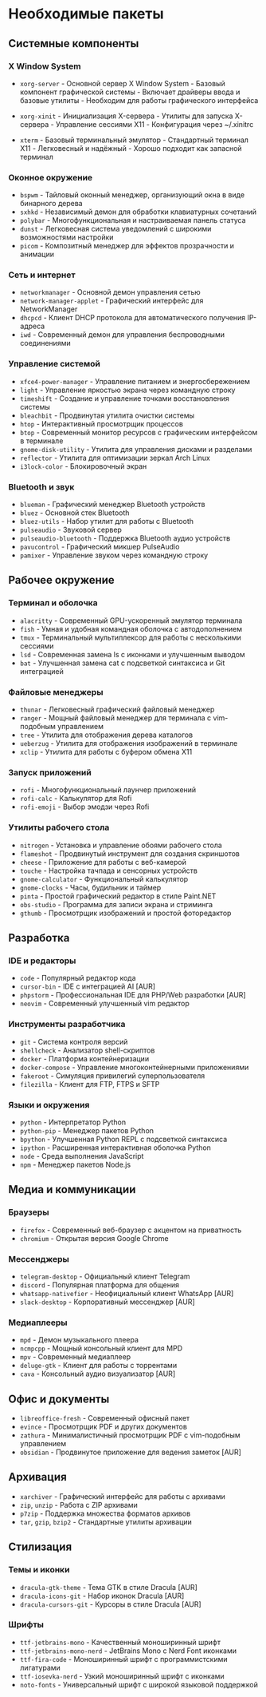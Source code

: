 # Необходимые пакеты

## Системные компоненты

### X Window System
- `xorg-server` - Основной сервер X Window System
		- Базовый компонент графической системы
		- Включает драйверы ввода и базовые утилиты
		- Необходим для работы графического интерфейса

- `xorg-xinit` - Инициализация X-сервера
		- Утилиты для запуска X-сервера
		- Управление сессиями X11
		- Конфигурация через ~/.xinitrc

- `xterm` - Базовый терминальный эмулятор
		- Стандартный терминал X11
		- Легковесный и надёжный
		- Хорошо подходит как запасной терминал

### Оконное окружение
- `bspwm` - Тайловый оконный менеджер, организующий окна в виде бинарного дерева
- `sxhkd` - Независимый демон для обработки клавиатурных сочетаний
- `polybar` - Многофункциональная и настраиваемая панель статуса
- `dunst` - Легковесная система уведомлений с широкими возможностями настройки
- `picom` - Композитный менеджер для эффектов прозрачности и анимации

### Сеть и интернет
- `networkmanager` - Основной демон управления сетью
- `network-manager-applet` - Графический интерфейс для NetworkManager
- `dhcpcd` - Клиент DHCP протокола для автоматического получения IP-адреса
- `iwd` - Современный демон для управления беспроводными соединениями

### Управление системой
- `xfce4-power-manager` - Управление питанием и энергосбережением
- `light` - Управление яркостью экрана через командную строку
- `timeshift` - Создание и управление точками восстановления системы
- `bleachbit` - Продвинутая утилита очистки системы
- `htop` - Интерактивный просмотрщик процессов
- `btop` - Современный монитор ресурсов с графическим интерфейсом в терминале
- `gnome-disk-utility` - Утилита для управления дисками и разделами
- `reflector` - Утилита для оптимизации зеркал Arch Linux
- `i3lock-color` - Блокировочный экран

### Bluetooth и звук
- `blueman` - Графический менеджер Bluetooth устройств
- `bluez` - Основной стек Bluetooth
- `bluez-utils` - Набор утилит для работы с Bluetooth
- `pulseaudio` - Звуковой сервер
- `pulseaudio-bluetooth` - Поддержка Bluetooth аудио устройств
- `pavucontrol` - Графический микшер PulseAudio
- `pamixer` - Управление звуком через командную строку

## Рабочее окружение

### Терминал и оболочка
- `alacritty` - Современный GPU-ускоренный эмулятор терминала
- `fish` - Умная и удобная командная оболочка с автодополнением
- `tmux` - Терминальный мультиплексор для работы с несколькими сессиями
- `lsd` - Современная замена ls с иконками и улучшенным выводом
- `bat` - Улучшенная замена cat с подсветкой синтаксиса и Git интеграцией

### Файловые менеджеры
- `thunar` - Легковесный графический файловый менеджер
- `ranger` - Мощный файловый менеджер для терминала с vim-подобным управлением
- `tree` - Утилита для отображения дерева каталогов
- `ueberzug` - Утилита для отображения изображений в терминале
- `xclip` - Утилита для работы с буфером обмена X11

### Запуск приложений
- `rofi` - Многофункциональный лаунчер приложений
- `rofi-calc` - Калькулятор для Rofi
- `rofi-emoji` - Выбор эмодзи через Rofi
 
### Утилиты рабочего стола
- `nitrogen` - Установка и управление обоями рабочего стола
- `flameshot` - Продвинутый инструмент для создания скриншотов
- `cheese` - Приложение для работы с веб-камерой
- `touche` - Настройка тачпада и сенсорных устройств
- `gnome-calculator` - Функциональный калькулятор
- `gnome-clocks` - Часы, будильник и таймер
- `pinta` - Простой графический редактор в стиле Paint.NET
- `obs-studio` - Программа для записи экрана и стриминга
- `gthumb` - Просмотрщик изображений и простой фоторедактор

## Разработка

### IDE и редакторы
- `code` - Популярный редактор кода
- `cursor-bin` - IDE с интеграцией AI [AUR]
- `phpstorm` - Профессиональная IDE для PHP/Web разработки [AUR]
- `neovim` - Современный улучшенный vim редактор

### Инструменты разработчика
- `git` - Система контроля версий
- `shellcheck` - Анализатор shell-скриптов
- `docker` - Платформа контейнеризации
- `docker-compose` - Управление многоконтейнерными приложениями
- `fakeroot` - Симуляция привилегий суперпользователя
- `filezilla` - Клиент для FTP, FTPS и SFTP

### Языки и окружения
- `python` - Интерпретатор Python
- `python-pip` - Менеджер пакетов Python
- `bpython` - Улучшенная Python REPL с подсветкой синтаксиса
- `ipython` - Расширенная интерактивная оболочка Python
- `node` - Среда выполнения JavaScript
- `npm` - Менеджер пакетов Node.js

## Медиа и коммуникации

### Браузеры
- `firefox` - Современный веб-браузер с акцентом на приватность
- `chromium` - Открытая версия Google Chrome

### Мессенджеры
- `telegram-desktop` - Официальный клиент Telegram
- `discord` - Популярная платформа для общения
- `whatsapp-nativefier` - Неофициальный клиент WhatsApp [AUR]
- `slack-desktop` - Корпоративный мессенджер [AUR]

### Медиаплееры
- `mpd` - Демон музыкального плеера
- `ncmpcpp` - Мощный консольный клиент для MPD
- `mpv` - Современный медиаплеер
- `deluge-gtk` - Клиент для работы с торрентами
- `cava` - Консольный аудио визуализатор [AUR]

## Офис и документы
- `libreoffice-fresh` - Современный офисный пакет
- `evince` - Просмотрщик PDF и других документов
- `zathura` - Минималистичный просмотрщик PDF с vim-подобным управлением
- `obsidian` - Продвинутое приложение для ведения заметок [AUR]

## Архивация
- `xarchiver` - Графический интерфейс для работы с архивами
- `zip`, `unzip` - Работа с ZIP архивами
- `p7zip` - Поддержка множества форматов архивов
- `tar`, `gzip`, `bzip2` - Стандартные утилиты архивации

## Стилизация

### Темы и иконки
- `dracula-gtk-theme` - Тема GTK в стиле Dracula [AUR]
- `dracula-icons-git` - Набор иконок Dracula [AUR]
- `dracula-cursors-git` - Курсоры в стиле Dracula [AUR]

### Шрифты
- `ttf-jetbrains-mono` - Качественный моноширинный шрифт
- `ttf-jetbrains-mono-nerd` - JetBrains Mono с Nerd Font иконками
- `ttf-fira-code` - Моноширинный шрифт с программистскими лигатурами
- `ttf-iosevka-nerd` - Узкий моноширинный шрифт с иконками	
- `noto-fonts` - Универсальный шрифт с широкой языковой поддержкой